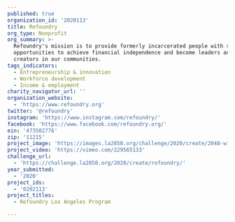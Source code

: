 ```yaml
---
published: true
organization_id: '2020113'
title: Refoundry
org_type: Nonprofit
org_summary: >-
  Refoundry's mission is to provide formerly incarcerated people with skills and
  opportunities to achieve financial independence and become leaders and job
  creators in our communities.
tags_indicators:
  - Entrepreneurship & innovation
  - Workforce development
  - Income & employment
charity_navigator_url: ''
organization_website:
  - 'https://www.refoundry.org'
twitter: '@refoundry'
instagram: 'https://www.instagram.com/refoundry/'
facebook: 'https://www.facebook.com/refoundry.org/'
ein: '473502776'
zip: '11215'
project_image: 'https://images.la2050.org/challenge/2020/create/2048-wide/refoundry.jpg'
project_video: 'https://vimeo.com/229565133'
challenge_url:
  - 'https://challenge.la2050.org/2020/create/refoundry/'
year_submitted:
  - '2020'
project_ids:
  - '0202113'
project_titles:
  - Refoundry Los Angeles Program

---
```

